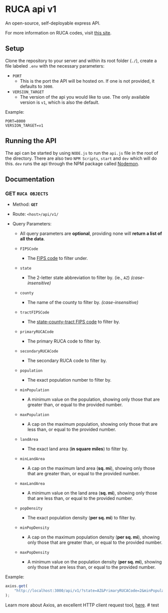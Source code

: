 # RUCA api v1

An open-source, self-deployable express API.

For more information on RUCA codes, visit [this site](https://www.ers.usda.gov/data-products/rural-urban-commuting-area-codes/documentation/).

## Setup

Clone the repository to your server and within its root folder (`./`), create a file labeled `.env` with the necessary parameters:

-   `PORT`
    -   This is the port the API will be hosted on. If one is not provided, it defaults to `3000`.
-   `VERSION_TARGET`
    -   The version of the api you would like to use. The only available version is `v1`, which is also the default.

Example:

```
PORT=8000
VERSION_TARGET=v1
```

## Running the API

The api can be started by using `NODE.js` to run the `api.js` file in the root of the directory. There are also two `NPM Scripts`, `start` and `dev` which will do this. `dev` runs the api through the NPM package called [Nodemon](https://www.npmjs.com/package/nodemon).

## Documentation

### GET `RUCA OBJECTS`

-   Method: **`GET`**
-   Route: `<host>/api/v1/`
-   Query Parameters:

    -   All query parameters are **optional**, providing none will **return a list of all the data**.
    -   `FIPSCode`
        -   The [FIPS code](https://en.wikipedia.org/wiki/FIPS_county_code) to filter under.
    -   `state`
        -   The 2-letter state abbreviation to filter by. (ie., `AZ`) _(case-insensitive)_
    -   `county`
        -   The name of the county to filter by. _(case-insensitive)_
    -   `tractFIPSCode`
        -   The [state-county-tract FIPS code](http://www.ffiec.gov/Geocode/) to filter by.
    -   `primaryRUCACode`
        -   The primary RUCA code to filter by.
    -   `secondaryRUCACode`

        -   The secondary RUCA code to filter by.

    -   `population`

        -   The exact population number to filter by.

    -   `minPopulation`

        -   A minimum value on the population, showing only those that are greater than, or equal to the provided number.

    -   `maxPopulation`

        -   A cap on the maximum population, showing only those that are less than, or equal to the provided number.

    -   `landArea`
        -   The exact land area (**in square miles**) to filter by.
    -   `minLandArea`
        -   A cap on the maximum land area (**sq. mi**), showing only those that are greater than, or equal to the provided number.
    -   `maxLandArea`
        -   A minimum value on the land area (**sq. mi**), showing only those that are less than, or equal to the provided number.
    -   `popDensity`
        -   The exact population density (**per sq. mi**) to filter by.
    -   `minPopDensity`
        -   A cap on the maximum population density (**per sq. mi**), showing only those that are greater than, or equal to the provided number.
    -   `maxPopDensity`
        -   A minimum value on the population density (**per sq. mi**), showing only those that are less than, or equal to the provided number.

Example:

```javascript
axios.get(
	"http://localhost:3000/api/v1/?state=AZ&PrimaryRUCACode=2&minPopulation=1500"
);
```

Learn more about Axios, an excellent HTTP client request tool, [here](https://www.npmjs.com/package/axios).
#   t e s t  
 